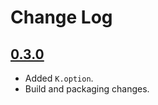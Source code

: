 # Change Log

## [0.3.0]

- Added `K.option`.
- Build and packaging changes.

[0.3.0]: https://github.com/paurkedal/ocaml-kojson/compare/v0.2.0...v0.3.0
